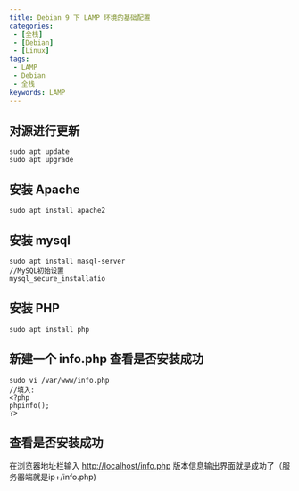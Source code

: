 ```yaml
---
title: Debian 9 下 LAMP 环境的基础配置
categories:
 - [全栈]
 - [Debian]
 - [Linux]
tags: 
 - LAMP
 - Debian
 - 全栈
keywords: LAMP
---
```


## 对源进行更新

    sudo apt update
    sudo apt upgrade

<!-- more -->

## 安装 Apache

    sudo apt install apache2

## 安装 mysql

``` shell
sudo apt install masql-server
//MySQL初始设置
mysql_secure_installatio
```

## 安装 PHP

    sudo apt install php

## 新建一个 info.php 查看是否安装成功

```shell
sudo vi /var/www/info.php
//填入:
<?php
phpinfo();
?>
```

## 查看是否安装成功

在浏览器地址栏输入 <http://localhost/info.php> 版本信息输出界面就是成功了（服务器端就是ip+/info.php)